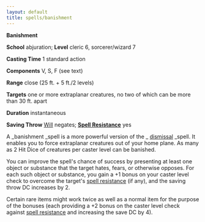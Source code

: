 ```yaml
---
layout: default
title: spells/banishment
---
```

 **Banishment**

**School** abjuration; **Level** cleric 6, sorcerer/wizard 7

**Casting Time** 1 standard action

**Components** V, S, F (see text)

**Range** close (25 ft. + 5 ft./2 levels)

**Targets** one or more extraplanar creatures, no two of which can be more than 30 ft. apart

**Duration** instantaneous

**Saving Throw** [Will](../combat#_will) negates; **[Spell Resistance](../glossary#_spell-resistance)** yes

A _banishment _spell is a more powerful version of the _ [dismissal](dismissal#_dismissal) _spell. It enables you to force extraplanar creatures out of your home plane. As many as 2 Hit Dice of creatures per caster level can be banished.

You can improve the spell's chance of success by presenting at least one object or substance that the target hates, fears, or otherwise opposes. For each such object or substance, you gain a +1 bonus on your caster level check to overcome the target's [spell resistance](../glossary#_spell-resistance) (if any), and the saving throw DC increases by 2.

Certain rare items might work twice as well as a normal item for the purpose of the bonuses (each providing a +2 bonus on the caster level check against [spell resistance](../glossary#_spell-resistance) and increasing the save DC by 4).

